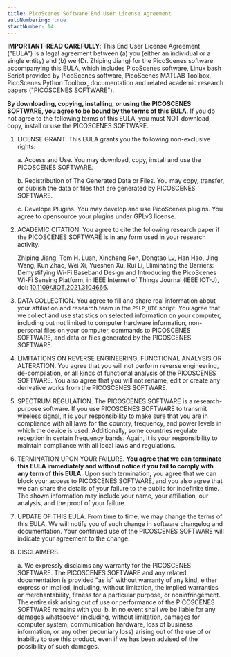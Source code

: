 ```yaml
---
title: PicoScenes Software End User License Agreement 
autoNumbering: true
startNumber: 14
---
```


**IMPORTANT-READ CAREFULLY**: This End User License Agreement ("EULA") is a legal agreement between (a) you (either an individual or a single entity) and (b) we (Dr. Zhiping Jiang) for the PicoScenes software accompanying this EULA, which includes PicoScenes software, Linux bash Script provided by PicoScenes software, PicoScenes MATLAB Toolbox, PicoScenes Python Toolbox, documentation and related academic research papers ("PICOSCENES SOFTWARE").

**By downloading, copying, installing, or using the PICOSCENES SOFTWARE, you agree to be bound by the terms of this EULA**. If you do not agree to the following terms of this EULA, you must NOT download, copy, install or use the PICOSCENES SOFTWARE.

1. LICENSE GRANT. This EULA grants you the following non-exclusive rights:

   a. Access and Use. You may download, copy, install and use the PICOSCENES SOFTWARE.

   b. Redistribution of The Generated Data or Files. You may copy, transfer, or publish the data or files that are generated by PICOSCENES SOFTWARE.
   
   c. Develope Plugins. You may develop and use PicoScenes plugins. You agree to opensource your plugins under GPLv3 license.

2. ACADEMIC CITATION. You agree to cite the following research paper if the PICOSCENES SOFTWARE is in any form used in your research activity.

   Zhiping Jiang, Tom H. Luan, Xincheng Ren, Dongtao Lv, Han Hao, Jing Wang, Kun Zhao, Wei Xi, Yueshen Xu, Rui Li, Eliminating the Barriers: Demystifying Wi-Fi Baseband Design and Introducing the PicoScenes Wi-Fi Sensing Platform, in IEEE Internet of Things Journal (IEEE IOT-J), doi: [10.1109/JIOT.2021.3104666](https://doi.org/10.1109/JIOT.2021.3104666).

3. DATA COLLECTION. You agree to fill and share real information about your affiliation and research team in the `PSLP_UIC` script. You agree that we collect and use statistics on selected information on your computer, including but not limited to computer hardware information, non-personal files on your computer, commands to PICOSCENES SOFTWARE, and data or files generated by the PICOSCENES SOFTWARE.

4. LIMITATIONS ON REVERSE ENGINEERING, FUNCTIONAL ANALYSIS OR ALTERATION. You agree that you will not perform reverse engineering, de-compilation, or all kinds of functional analysis of the PICOSCENES SOFTWARE. You also agree that you will not rename, edit or create any derivative works from the PICOSCENES SOFTWARE.

5. SPECTRUM REGULATION. The PICOSCENES SOFTWARE is a research-purpose software. If you use PICOSCENES SOFTWARE to transmit wireless signal, it is your responsibility to make sure that you are in compliance with all laws for the country, frequency, and power levels in which the device is used. Additionally, some countries regulate reception in certain frequency bands. Again, it is your responsibility to maintain compliance with all local laws and regulations.

6. TERMINATION UPON YOUR FAILURE. **You agree that we can terminate this EULA immediately and without notice if you fail to comply with any term of this EULA.** Upon such termination, you agree that we can block your access to PICOSCENES SOFTWARE, and you also agree that we can share the details of your failure to the public for indefinite time. The shown information may include your name, your affiliation, our analysis, and the proof of your failure.

7. UPDATE OF THIS EULA. From time to time, we may change the terms of this EULA. We will notify you of such change in software changelog and documentation. Your continued use of the PICOSCENES SOFTWARE will indicate your agreement to the change.

8. DISCLAIMERS.

   a. We expressly disclaims any warranty for the PICOSCENES SOFTWARE. The PICOSCENES SOFTWARE and any related documentation is provided "as is" without warranty of any kind, either express or implied, including, without limitation, the implied warranties or merchantability, fitness for a particular purpose, or noninfringement. The entire risk arising out of use or performance of the PICOSCENES SOFTWARE remains with you.
   b. In no event shall we be liable for any damages whatsoever (including, without limitation, damages for computer system, communication hardware, loss of business information, or any other pecuniary loss) arising out of the use of or inability to use this product, even if we has been advised of the possibility of such damages.
